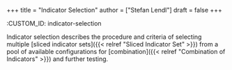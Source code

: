 +++
title = "Indicator Selection"
author = ["Stefan Lendl"]
draft = false
+++

:CUSTOM_ID: indicator-selection

Indicator selection describes the procedure and criteria of selecting multiple
 [sliced indicator
 sets]({{< relref "Sliced Indicator Set" >}}) from a pool of available configurations for [combination]({{< relref "Combination of Indicators" >}}) and further testing.
